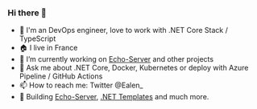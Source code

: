 ### Hi there 👋

- 👋 I'm an DevOps engineer, love to work with .NET Core Stack / TypeScript
- 🏠 I live in France
- 🔭 I’m currently working on [Echo-Server](https://github.com/Ealenn/Echo-Server) and other projects
- 💬 Ask me about .NET Core, Docker, Kubernetes or deploy with Azure Pipeline / GitHub Actions
- 📫 How to reach me: Twitter @Ealen_
- 👷‍ Building [Echo-Server](https://github.com/Ealenn/Echo-Server), [.NET Templates](https://github.com/Ealenn/templates-dotnet) and much more.

